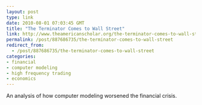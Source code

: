 ```yaml
---
layout: post
type: link
date: 2010-08-01 07:03:45 GMT
title: "The Terminator Comes to Wall Street"
link: http://www.theamericanscholar.org/the-terminator-comes-to-wall-street/
permalink: /post/887686735/the-terminator-comes-to-wall-street
redirect_from: 
  - /post/887686735/the-terminator-comes-to-wall-street
categories:
- financial
- computer modeling
- high frequency trading
- economics
---
```

An analysis of how computer modeling worsened the financial crisis.